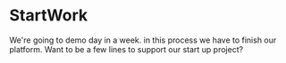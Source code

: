 # StartWork
We're going to demo day in a week. in this process we have to finish our platform. Want to be a few lines to support our start up project?
